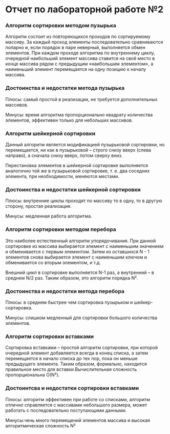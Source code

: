 # Отчет по лабораторной работе №2


### Алгоритм сортировки методом пузырька
Алгоритм состоит из повторяющихся проходов по сортируемому массиву. За каждый проход элементы последовательно сравниваются попарно и, если порядок в паре неверный, выполняется обмен элементов. При каждом проходе алгоритма по внутреннему циклу, очередной наибольший элемент массива ставится на своё место в конце массива рядом с предыдущим «наибольшим элементом», а наименьший элемент перемещается на одну позицию к началу массива.
### Достоинства и недостатки метода пузырька
Плюсы: самый простой в реализации, не требуется дополнительных массивов.

Минусы: время алгоритма пропорционально квадрату количества элементов, эффективен только для небольших массивов.

### Алгоритм шейкерной сортировки
Данный алгоритм является модификацией пузырьковой сортировки, но  перемещается, ни как в пузырьковой – строго снизу вверх (слева направо), а сначала снизу вверх, потом сверху вниз.

Перестановка элементов в шейкерной сортировке выполняется аналогично той же в пузырьковой сортировке, т. е. два соседних элемента, при необходимости, меняются местами. 
### Достоинства и недостатки шейкерной сортировки

Плюсы: внутренние циклы проходят по массиву то в одну, то в другую сторону, простая реализация.

Минусы: медленная работа алгоритма.
### Алгоритм сортировки методом перебора
Это наиболее естественный алгоритм упорядочивания. При данной сортировке из массива выбирается элемент с наименьшим значением и обменивается с первым элементом. Затем из оставшихся N - 1 элементов снова выбирается элемент с наименьшим ключом и обменивается со вторым элементом, и т.д. 

Внешний цикл в сортировке выполняется N-1 раз, а внутренний – в среднем N/2 раз. Таким образом, это алгоритм порядка N².
### Достоинства и недостатки метода перебора
Плюсы: в среднем быстрее чем сортировка пузырьком и шейкер-сортировка.

Минусы: слишком медленный для сортировки большого количества элементов.
### Алгоритм сортировки вставками
Сортировка вставками – простой алгоритм сортировки, при которой очередной элемент добавляется всегда в конец списка, а затем перемещается в начало списка до тех пор, пока он меньше предыдущего элемента. Таким образом, формально, находится правильное место для вставки.Вычислительная сложность пропорциональна О(N²).
### Достоинтсва и недостатки сортировки вставками
Плюсы: алгоритм эффективен при работе со списками, алгоритм отлично справляется с массивами небольшого размера, может работать с последовательно поступающими данными.

Минусы:чень много перемещений элементов массива и высокая алгоритмическая сложность N²
